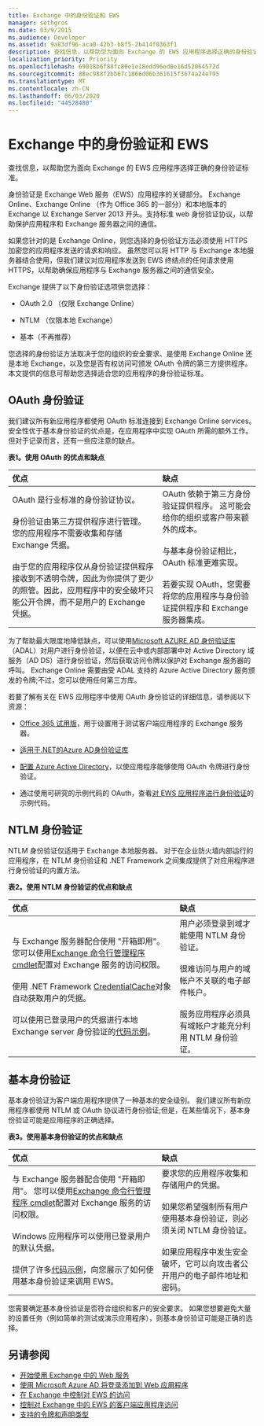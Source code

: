 ```yaml
---
title: Exchange 中的身份验证和 EWS
manager: sethgros
ms.date: 03/9/2015
ms.audience: Developer
ms.assetid: 9a83df96-aca0-42b3-b8f5-2b414f0363f1
description: 查找信息，以帮助您为面向 Exchange 的 EWS 应用程序选择正确的身份验证标准。
localization_priority: Priority
ms.openlocfilehash: 69018b6f88fc80e1e18edd96ed0e16d52064572d
ms.sourcegitcommit: 88ec988f2bb67c1866d06b361615f3674a24e795
ms.translationtype: MT
ms.contentlocale: zh-CN
ms.lasthandoff: 06/03/2020
ms.locfileid: "44528480"
---
```

# <a name="authentication-and-ews-in-exchange"></a>Exchange 中的身份验证和 EWS

查找信息，以帮助您为面向 Exchange 的 EWS 应用程序选择正确的身份验证标准。
  
身份验证是 Exchange Web 服务（EWS）应用程序的关键部分。 Exchange Online、Exchange Online （作为 Office 365 的一部分）和本地版本的 Exchange 以 Exchange Server 2013 开头。支持标准 web 身份验证协议，以帮助保护应用程序和 Exchange 服务器之间的通信。
  
如果您针对的是 Exchange Online，则您选择的身份验证方法必须使用 HTTPS 加密您的应用程序发送的请求和响应。 虽然您可以将 HTTP 与 Exchange 本地服务器结合使用，但我们建议对应用程序发送到 EWS 终结点的任何请求使用 HTTPS，以帮助确保应用程序与 Exchange 服务器之间的通信安全。
  
Exchange 提供了以下身份验证选项供您选择： 
  
- OAuth 2.0 （仅限 Exchange Online）
    
- NTLM （仅限本地 Exchange）
    
- 基本（不再推荐）
    
您选择的身份验证方法取决于您的组织的安全要求、是使用 Exchange Online 还是本地 Exchange，以及您是否有权访问可颁发 OAuth 令牌的第三方提供程序。 本文提供的信息可帮助您选择适合您的应用程序的身份验证标准。
  
## <a name="oauth-authentication"></a>OAuth 身份验证

我们建议所有新应用程序都使用 OAuth 标准连接到 Exchange Online services。 安全性优于基本身份验证的优点是，在应用程序中实现 OAuth 所需的额外工作。 但对于记录而言，还有一些应注意的缺点。
  
**表1。使用 OAuth 的优点和缺点**

|**优点**|**缺点**|
|:-----|:-----|
| OAuth 是行业标准的身份验证协议。<br/><br/>身份验证由第三方提供程序进行管理。 您的应用程序不需要收集和存储 Exchange 凭据。<br/><br/>由于您的应用程序仅从身份验证提供程序接收到不透明令牌，因此为你提供了更少的照管。因此，应用程序中的安全破坏只能公开令牌，而不是用户的 Exchange 凭据。  <br/> | OAuth 依赖于第三方身份验证提供程序。 这可能会给你的组织或客户带来额外的成本。<br/><br/>与基本身份验证相比，OAuth 标准更难实现。<br/><br/>若要实现 OAuth，您需要将您的应用程序与身份验证提供程序和 Exchange 服务器集成。  <br/> |
   
为了帮助最大限度地降低缺点，可以使用[Microsoft AZURE AD 身份验证库](https://docs.microsoft.com/azure/active-directory/develop/active-directory-authentication-libraries)（ADAL）对用户进行身份验证，以便在云中或内部部署中对 Active Directory 域服务（AD DS）进行身份验证，然后获取访问令牌以保护对 Exchange 服务器的呼叫。 Exchange Online 需要由受 ADAL 支持的 Azure Active Directory 服务颁发的令牌;不过，您可以使用任何第三方库。 
  
若要了解有关在 EWS 应用程序中使用 OAuth 身份验证的详细信息，请参阅以下资源：
  
- [Office 365 试用版](https://docs.microsoft.com/office/developer-program/office-365-developer-program)，用于设置用于测试客户端应用程序的 Exchange 服务器。
    
- [适用于.NET的Azure AD身份验证库](https://docs.microsoft.com/azure/active-directory/develop/active-directory-authentication-libraries)
    
- [配置 Azure Active Directory](https://msdn.microsoft.com/library/055e1155-2d4d-4c85-b44e-d406872ba595%28Office.15%29.aspx)，以使应用程序能够使用 OAuth 令牌进行身份验证。
    
- 通过使用可研究的示例代码的 OAuth，查看[对 EWS 应用程序进行身份验证](how-to-authenticate-an-ews-application-by-using-oauth.md)的示例代码。 
    
## <a name="ntlm-authentication"></a>NTLM 身份验证

NTLM 身份验证仅适用于 Exchange 本地服务器。 对于在企业防火墙内部运行的应用程序，在 NTLM 身份验证和 .NET Framework 之间集成提供了对应用程序进行身份验证的内置方法。 
  
**表2。使用 NTLM 身份验证的优点和缺点**

|**优点**|**缺点**|
|:-----|:-----|
| 与 Exchange 服务器配合使用 "开箱即用"。 您可以使用[Exchange 命令行管理程序 cmdlet](how-to-control-access-to-ews-in-exchange.md)配置对 Exchange 服务的访问权限。<br/><br/>使用 .NET Framework [CredentialCache](https://msdn2.microsoft.com/library/615e0wsd)对象自动获取用户的凭据。<br/><br/>可以使用已登录用户的凭据进行本地 Exchange server 身份验证的[代码示例](https://code.msdn.microsoft.com/office/Exchange-2013-101-Code-3c38582c)。  <br/> | 用户必须登录到域才能使用 NTLM 身份验证。<br/><br/>很难访问与用户的域帐户不关联的电子邮件帐户。<br/><br/>服务应用程序必须具有域帐户才能充分利用 NTLM 身份验证。  <br/> |

   
## <a name="basic-authentication"></a>基本身份验证

基本身份验证为客户端应用程序提供了一种基本的安全级别。 我们建议所有新应用程序都使用 NTLM 或 OAuth 协议进行身份验证;但是，在某些情况下，基本身份验证可能是应用程序的正确选择。
  
**表3。使用基本身份验证的优点和缺点**

|**优点**|**缺点**|
|:-----|:-----|
| 与 Exchange 服务器配合使用 "开箱即用"。 您可以使用[Exchange 命令行管理程序 cmdlet](how-to-control-access-to-ews-in-exchange.md)配置对 Exchange 服务的访问权限。<br/><br/>Windows 应用程序可以使用已登录用户的默认凭据。<br/><br/>提供了许多[代码示例](https://code.msdn.microsoft.com/office/Exchange-2013-101-Code-3c38582c)，向您展示了如何使用基本身份验证来调用 EWS。  <br/> | 要求您的应用程序收集和存储用户的凭据。<br/><br/>如果您希望强制所有用户使用基本身份验证，则必须关闭 NTLM 身份验证。<br/><br/>如果应用程序中发生安全破坏，它可以向攻击者公开用户的电子邮件地址和密码。  <br/> |
   
您需要确定基本身份验证是否符合组织和客户的安全要求。 如果您想要避免大量的设置任务（例如简单的测试或演示应用程序），则基本身份验证可能是正确的选择。
  
## <a name="see-also"></a>另请参阅

- [开始使用 Exchange 中的 Web 服务](start-using-web-services-in-exchange.md)   
- [使用 Microsoft Azure AD 将登录添加到 Web 应用程序](https://msdn.microsoft.com/library/055e1155-2d4d-4c85-b44e-d406872ba595%28Office.15%29.aspx)    
- [在 Exchange 中控制对 EWS 的访问](how-to-control-access-to-ews-in-exchange.md)    
- [控制对 Exchange 中的 EWS 的客户端应用程序访问](controlling-client-application-access-to-ews-in-exchange.md)   
- [支持的令牌和声明类型](https://msdn.microsoft.com/library/9d35e4bc-7b72-49d1-b723-5464eee6be2c%28Office.15%29.aspx)
 